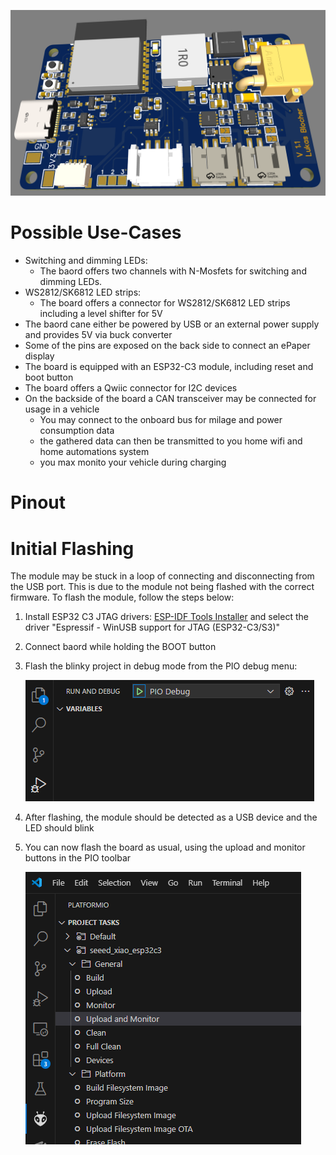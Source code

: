 ![PCB image](00_doc/01_img/V1.1_3d_pcb.png)

# Possible Use-Cases
- Switching and dimming LEDs:
  - The baord offers two channels with N-Mosfets for switching and dimming LEDs.
- WS2812/SK6812 LED strips:
  - The board offers a connector for WS2812/SK6812 LED strips including a level shifter for 5V
- The baord cane either be powered by USB or an external power supply and provides 5V via buck converter
- Some of the pins are exposed on the back side to connect an ePaper display
- The board is equipped with an ESP32-C3 module, including reset and boot button
- The board offers a Qwiic connector for I2C devices
- On the backside of the board a CAN transceiver may be connected for usage in a vehicle
  - You may connect to the onboard bus for milage and power consumption data
  - the gathered data can then be transmitted to you home wifi and home automations system
  - you max monito your vehicle during charging

# Pinout

# Initial Flashing
The module may be stuck in a loop of connecting and disconnecting from the USB port. This is due to the module not being flashed with the correct firmware. To flash the module, follow the steps below:
1. Install ESP32 C3 JTAG drivers:  [ESP-IDF Tools Installer](https://docs.espressif.com/projects/esp-idf/en/stable/esp32c3/get-started/windows-setup.html#get-started-windows-tools-installer) and select the driver "Espressif - WinUSB support for JTAG (ESP32-C3/S3)"
2. Connect baord while holding the BOOT button
3. Flash the blinky project in debug mode from the PIO debug menu: 
   
   ![Flash with debug](00_doc/01_img/debug_board.png)
4. After flashing, the module should be detected as a USB device and the LED should blink
5. You can now flash the board as usual, using the upload and monitor buttons in the PIO toolbar
   
   ![PIO upload and monitor](00_doc/01_img/upload_and_monitor.png)
